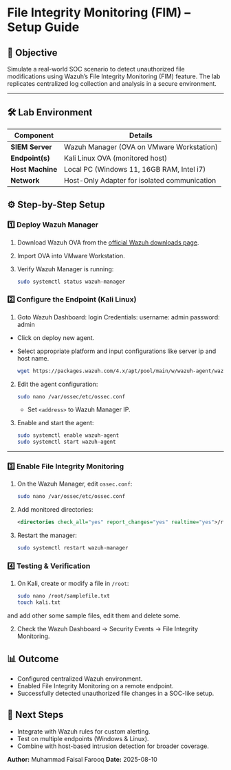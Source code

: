 # File Integrity Monitoring (FIM) – Setup Guide

## 📌 Objective
Simulate a real-world SOC scenario to detect unauthorized file modifications using Wazuh’s File Integrity Monitoring (FIM) feature. The lab replicates centralized log collection and analysis in a secure environment.

---

## 🛠️ Lab Environment
| Component          | Details |
|--------------------|---------|
| **SIEM Server**    | Wazuh Manager (OVA on VMware Workstation) |
| **Endpoint(s)**    | Kali Linux OVA (monitored host) |
| **Host Machine**   | Local PC (Windows 11, 16GB RAM, Intel i7) |
| **Network**        | Host-Only Adapter for isolated communication |


## ⚙️ Step-by-Step Setup

### 1️⃣ Deploy Wazuh Manager
1. Download Wazuh OVA from the [official Wazuh downloads page](https://documentation.wazuh.com/current/deployment-options/virtual-machine/virtual-machine.html).
2. Import OVA into VMware Workstation.
3. Verify Wazuh Manager is running:

   ```bash
   sudo systemctl status wazuh-manager
   ```


### 2️⃣ Configure the Endpoint (Kali Linux)

1. Goto Wazuh Dashboard:
login Credentials:
username: admin
password: admin

- Click on deploy new agent.
- Select appropriate platform and input configurations like server ip and host name.

   ```bash
   wget https://packages.wazuh.com/4.x/apt/pool/main/w/wazuh-agent/wazuh-agent_4.11.1-1_amd64.deb && sudo WAZUH_MANAGER='192.168.10.7' dpkg -i ./wazuh-agent_4.11.1-1_amd64.deb
   ```
2. Edit the agent configuration:

   ```bash
   sudo nano /var/ossec/etc/ossec.conf
   ```

   * Set `<address>` to Wazuh Manager IP.
3. Enable and start the agent:

   ```bash
   sudo systemctl enable wazuh-agent
   sudo systemctl start wazuh-agent
   ```

---

### 3️⃣ Enable File Integrity Monitoring

1. On the Wazuh Manager, edit `ossec.conf`:

   ```bash
   sudo nano /var/ossec/etc/ossec.conf
   ```
2. Add monitored directories:

   ```xml
   <directories check_all="yes" report_changes="yes" realtime="yes">/root</directories>
   ```
3. Restart the manager:

   ```bash
   sudo systemctl restart wazuh-manager
   ```


### 4️⃣ Testing & Verification

1. On Kali, create or modify a file in `/root`:

   ```bash
   sudo nano /root/samplefile.txt
   touch kali.txt
   ```
and add other some sample files, edit them and delete some.

2. Check the Wazuh Dashboard → Security Events → File Integrity Monitoring.


## 📊 Outcome

- Configured centralized Wazuh environment.
- Enabled File Integrity Monitoring on a remote endpoint.
- Successfully detected unauthorized file changes in a SOC-like setup.



## 🚀 Next Steps

- Integrate with Wazuh rules for custom alerting.
- Test on multiple endpoints (Windows & Linux).
- Combine with host-based intrusion detection for broader coverage.


**Author:** Muhammad Faisal Farooq
**Date:** 2025-08-10

```
```
